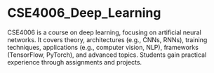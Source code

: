 # CSE4006_Deep_Learning
CSE4006 is a course on deep learning, focusing on artificial neural networks. It covers theory, architectures (e.g., CNNs, RNNs), training techniques, applications (e.g., computer vision, NLP), frameworks (TensorFlow, PyTorch), and advanced topics. Students gain practical experience through assignments and projects.
